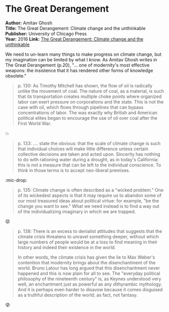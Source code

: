 # The Great Derangement


**Author:**  Amitav Ghosh  
**Title:**  The Great Derangement: Climate change and the unthinkable
**Publisher:**  University of Chicago Press  
**Year:** 2016
**Link:**  [The Great Derangement: Climate change and the unthinkable](http://www.worldcat.org/oclc/1081118824)


We need to un-learn many things to make progress on climate change, but my imagination can be limited by what I know. As Amitav Ghosh writes in The Great Derangement (p.20),  "... one of modernity's most effective weapons: the insistence that it has rendered other forms of knowledge obsolete."

>p. 130: As Timothy Mitchell has shown, the flow of oil is radically unlike the movement of coal. The nature of coal, as a material, is such that its transportation creates multiple choke points where organized labor can exert pressure on corporations and the state. This is not the case with oil, which flows through pipelines that can bypass concentrations of labor. The was exactly why British and American political elites began to encourage the use of oil over coal after the First World War.

:boom:

>p. 133: .... state the obvious: that the scale of climate change is such that individual choices will make little difference unless certain collective decisions are taken and acted upon. Sincerity has nothing to do with rationing water during a drought, as in today's California: this is not a measure that can be left to the individual conscience. To think in those terms is to accept neo-liberal premises.

:mic-drop:

>p. 135: Climate change is often described as a "wicked problem." One of its wickedest aspects is that it may require us to abandon some of our most treasured ideas about political virtue: for example, "be the change you want to see." What we need instead is to find a way out of the individualizing imaginary in which we are trapped.

:worried:

>p. 138: There is an excess to denialist attitudes that suggests that the climate crisis threatens to unravel something deeper, without which large numbers of people would be at a loss to find meaning in their history and indeed their existence in the world.
>
>In other words, the climate crisis has given the lie to Max Weber's contention that modernity brings about the disenchantment of the world. Bruno Latour has long argued that this disenchantment never happened and this is now plain for all to see. The "everyday political philosophy of the nineteenth century" is, as Keynes understood very well, an enchantment just as powerful as any dithyrambic mythology. And it is perhaps even harder to disavow because it comes disguised as a truthful description of the world; as fact, not fantasy.

:cold_sweat:
